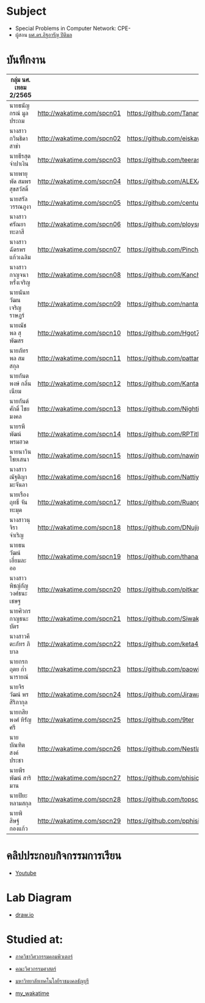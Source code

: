 # Subject
- Special Problems in Computer Network: CPE-
- ผู้สอน [ผศ.ดร.อิฐอารัญ ปิติมล](https://wakatime.com/@ipv9)

# บันทึกงาน
| กลุ่ม นศ. เทอม 2/2565    |                            |                                         |   |
|------------------------|----------------------------|-----------------------------------------|---|
| นายธนัญกรณ์ มูลประถม      | http://wakatime.com/spcn01 | https://github.com/TanankornMoonprathom |   |
| นางสาวกวินธิดา สาขำ      | http://wakatime.com/spcn02 | https://github.com/eiskawinnn           |   |
| นายธีรสุต จำปาเงิน        | http://wakatime.com/spcn03 | https://github.com/teerasut01           |   |
| นายพายุพัด สมพรสุขสวัสดิ์    | http://wakatime.com/spcn04 | https://github.com/ALEXANDERSSONN       |   |
| นายสรัล วรรณภูงา         | http://wakatime.com/spcn05 | https://github.com/centurynine          |   |
| นางสาวศรัณยา ทะลาสี      | http://wakatime.com/spcn06 | https://github.com/ploysry              |   |
| นางสาวฉัตรพร แก้วเฉลิม    | http://wakatime.com/spcn07 | https://github.com/Pinchattaporn        |   |
| นางสาวกาญจนา หรั่งเจริญ   | http://wakatime.com/spcn08 | https://github.com/KanchanaRangcharoen  |   |
| นายนันทวัฒน เจริญราษฎร์    | http://wakatime.com/spcn09 | https://github.com/nantawatCharoenrat   |   |
| นายณัชพล สุพัฒสร          | http://wakatime.com/spcn10 | https://github.com/Hgot7                |   |
| นายภัทรพล สมสกุล         | http://wakatime.com/spcn11 | https://github.com/pattaraponssky       |   |
| นายกันตพงษ์ กลิ่นเนียม      | http://wakatime.com/spcn12 | https://github.com/Kantapong11755       |   |
| นายกันต์ศักดิ์ ไชยมงคล      | http://wakatime.com/spcn13 | https://github.com/NightingX9           |   |
| นายรพีพัฒน์ พรมฮวด        | http://wakatime.com/spcn14 | https://github.com/RPTitle2002          |   |
| นายนาวิน ไชยเสนา        | http://wakatime.com/spcn15 | https://github.com/nawinNC              |   |
| นางสาวณัฐติญา  มะจันลา    | http://wakatime.com/spcn16 | https://github.com/Nattiya18            |   |
| นายเรืองฤทธิ์ จันทะมุด      | http://wakatime.com/spcn17 | https://github.com/Ruangrit-01          |   |
| นางสาวนุจิรา จำเริญ       | http://wakatime.com/spcn18 | https://github.com/DNujira              |   |
| นายธนวัฒน์ เอี่ยมละออ      | http://wakatime.com/spcn19 | https://github.com/thanawat1303         |   |
| นางสาวพิชญ์กัญ วงศ์ธนะเชษฐ | http://wakatime.com/spcn20 | https://github.com/pitkann              |   |
| นายศิวกร  กาญธนะบัตร     | http://wakatime.com/spcn21 | https://github.com/SiwakornEDZ          |   |
| นางสาวคีตะภัทร  ภิบาล     | http://wakatime.com/spcn22 | https://github.com/keta410              |   |
| นายกรกฤตย  ก๋ำนารายณ์    | http://wakatime.com/spcn23 | https://github.com/paowick              |   |
| นายจิรวัฒน์ พรสิริภากุล      | http://wakatime.com/spcn24 | https://github.com/Jirawat156           |   |
| นายกสิยพงศ์ หิรัญศรี        | http://wakatime.com/spcn25 | https://github.com/9ter                 |   |
| นายบัณฑิต สงค์ประชา       | http://wakatime.com/spcn26 | https://github.com/Nestlae              |   |
| นายพีรพัฒน์  สาริมาน       | http://wakatime.com/spcn27 | https://github.com/phisic1714           |   |
| นายปิยะ หลามสกุล         | http://wakatime.com/spcn28 | https://github.com/topscrapperr         |   |
| นายพิสิษฐ์ กองแก้ว         | http://wakatime.com/spcn29 | https://github.com/pphisit              |   |

# คลิปประกอบกิจกรรมการเรียน
- [Youtube](https://www.youtube.com/playlist?list=PLJz1XVERx6ACV-vTC6eG7HSMdBUR0dZId)

# Lab Diagram
- [draw.io](https://app.diagrams.net/#Hpitimon%2FspComNet%2Fmain%2Fproxmox22)

# Studied at:
- [ภาควิชาวิศวกรรมคอมพิวเตอร์](https://cpe.engineer.rmutt.ac.th/)
- [คณะวิศวกรรมศาสตร์](https://www.engineer.rmutt.ac.th/)
- [มหาวิทยาลัยเทคโนโลยีราชมงคลธัญบุรี](https://www.rmutt.ac.th/)

- [my_wakatime](https://wakatime.com/@ipv9)
